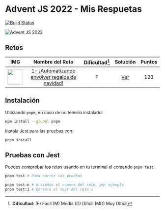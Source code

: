 # Advent JS 2022 - Mis Respuetas
[![Build Status](https://app.travis-ci.com/m4yk3ldev/adventjsDevSoluctions.svg?branch=main)](https://app.travis-ci.com/m4yk3ldev/adventjsDevSoluctions)

![Advent JS 2022](https://i.imgur.com/HUihoze.jpg)

## Retos

| IMG | Nombre del Reto | Dificultad[^1] | Solución | Puntos
| :-: | :-------------: | :------------: | :------: | :--:
|<img src="https://adventjs.dev/challenges-2022/1.svg" width="50" height="50" /> | [1- ¡Automatizando envolver regalos de navidad!](https://adventjs.dev/challenges/2022/1) |F|[Ver](https://github.com/m4yk3ldev/adventjsDevSoluctions/blob/main/retos/1/1.js)| 121|


[^1]: **Dificultad**: (F) Facil (M) Media (D) Dificil (MD) Muy Dificil

## Instalación

Utilizando `pnpm`, en caso de no tenerlo instalado:
```bash
npm install --global pnpm
``` 
Instala Jest para las pruebas con:

```bash
pnpm install
```

## Pruebas con Jest

Puedes comprobar los retos usando en tu terminal el comando `pnpm test`.

```bash
pnpm test # Para correr los pruebas

pnpm test:n # n siendo el numero del reto, por ejemplo
pnpm test:1 # Correra el test del reto 1
```